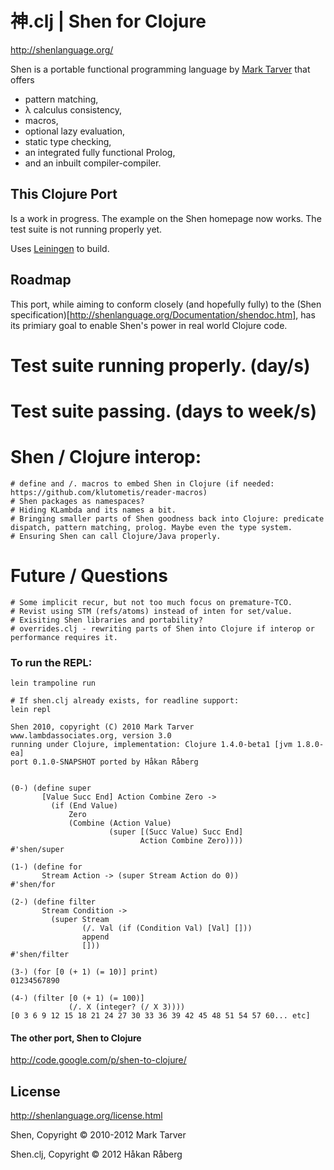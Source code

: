 # 神.clj | Shen for Clojure

http://shenlanguage.org/

Shen is a portable functional programming language by [Mark Tarver](http://www.lambdassociates.org/) that offers

* pattern matching,
* λ calculus consistency,
* macros,
* optional lazy evaluation,
* static type checking,
* an integrated fully functional Prolog,
* and an inbuilt compiler-compiler.


## This Clojure Port

Is a work in progress. The example on the Shen homepage now works. The test suite is not running properly yet.

Uses [Leiningen](https://github.com/technomancy/leiningen) to build.

## Roadmap

This port, while aiming to conform closely (and hopefully fully) to the (Shen specification)[http://shenlanguage.org/Documentation/shendoc.htm], has its primiary goal to enable Shen's power in real world Clojure code.

# Test suite running properly. (day/s)
# Test suite passing. (days to week/s)
# Shen / Clojure interop:
    # define and /. macros to embed Shen in Clojure (if needed: https://github.com/klutometis/reader-macros)
    # Shen packages as namespaces?
    # Hiding KLambda and its names a bit.
    # Bringing smaller parts of Shen goodness back into Clojure: predicate dispatch, pattern matching, prolog. Maybe even the type system.
    # Ensuring Shen can call Clojure/Java properly.
# Future / Questions
    # Some implicit recur, but not too much focus on premature-TCO.
    # Revist using STM (refs/atoms) instead of inten for set/value.
    # Exisiting Shen libraries and portability?
    # overrides.clj - rewriting parts of Shen into Clojure if interop or performance requires it.

### To run the REPL:

    lein trampoline run

    # If shen.clj already exists, for readline support:
    lein repl

    Shen 2010, copyright (C) 2010 Mark Tarver
    www.lambdassociates.org, version 3.0
    running under Clojure, implementation: Clojure 1.4.0-beta1 [jvm 1.8.0-ea]
    port 0.1.0-SNAPSHOT ported by Håkan Råberg


    (0-) (define super
           [Value Succ End] Action Combine Zero ->
             (if (End Value)
                 Zero
                 (Combine (Action Value)
                          (super [(Succ Value) Succ End]
                                 Action Combine Zero))))
    #'shen/super

    (1-) (define for
           Stream Action -> (super Stream Action do 0))
    #'shen/for

    (2-) (define filter
           Stream Condition ->
             (super Stream
                    (/. Val (if (Condition Val) [Val] []))
                    append
                    []))
    #'shen/filter

    (3-) (for [0 (+ 1) (= 10)] print)
    01234567890

    (4-) (filter [0 (+ 1) (= 100)]
                 (/. X (integer? (/ X 3))))
    [0 3 6 9 12 15 18 21 24 27 30 33 36 39 42 45 48 51 54 57 60... etc]



#### The other port, Shen to Clojure

http://code.google.com/p/shen-to-clojure/

## License

http://shenlanguage.org/license.html

Shen, Copyright © 2010-2012 Mark Tarver

Shen.clj, Copyright © 2012 Håkan Råberg
